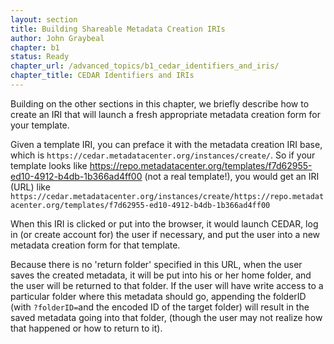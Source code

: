 ```yaml
---
layout: section
title: Building Shareable Metadata Creation IRIs
author: John Graybeal
chapter: b1
status: Ready
chapter_url: /advanced_topics/b1_cedar_identifiers_and_iris/
chapter_title: CEDAR Identifiers and IRIs
---
```


Building on the other sections in this chapter, we briefly describe how to create an IRI 
that will launch a fresh appropriate metadata creation form for your template. 

Given a template IRI, you can preface it with the metadata creation IRI base, which is `https://cedar.metadatacenter.org/instances/create/`. So if your template looks like
https://repo.metadatacenter.org/templates/f7d62955-ed10-4912-b4db-1b366ad4ff00 (not a real template!),
you would get an IRI (URL) like
`https://cedar.metadatacenter.org/instances/create/https://repo.metadatacenter.org/templates/f7d62955-ed10-4912-b4db-1b366ad4ff00`

When this IRI is clicked or put into the browser, it would launch CEDAR, log in (or create account for) the user if necessary, 
and put the user into a new metadata creation form for that template. 

Because there is no 'return folder' specified in this URL, 
when the user saves the created metadata, it will be put into his or her home folder, and the user will be returned to that folder.
If the user will have write access to a particular folder where this metadata should go, appending the folderID 
(with `?folderID=`and the encoded ID of the target folder) will result in the saved metadata going into that folder, 
(though the user may not realize how that happened or how to return to it).
